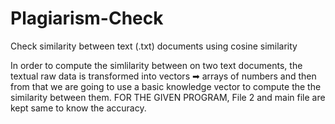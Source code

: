 # Plagiarism-Check

Check similarity between text (.txt) documents using cosine similarity

In order to compute the simlilarity between on two text documents, the textual raw data is transformed into vectors ➡ arrays of numbers and then from that we are going to use a basic knowledge vector to compute the the similarity between them.
FOR THE GIVEN PROGRAM, File 2 and main file are kept same to know the accuracy.
